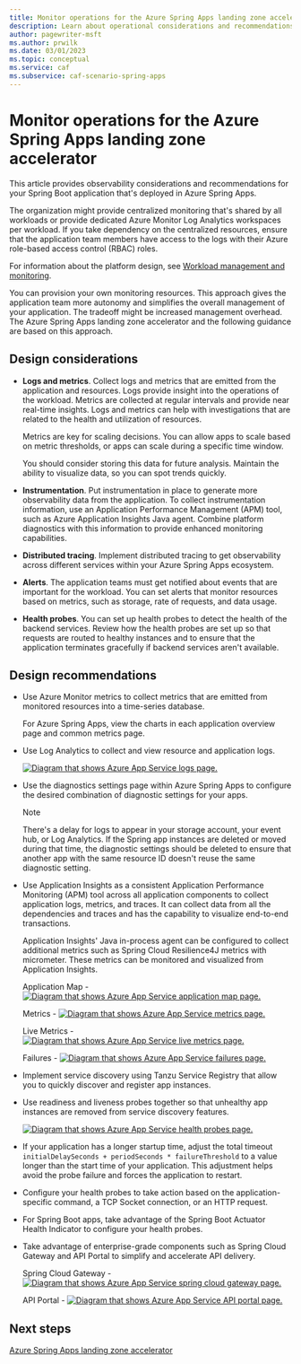 ```yaml
---
title: Monitor operations for the Azure Spring Apps landing zone accelerator
description: Learn about operational considerations and recommendations for a Spring Boot workload that's deployed in Azure Spring Apps.
author: pagewriter-msft
ms.author: prwilk
ms.date: 03/01/2023
ms.topic: conceptual
ms.service: caf
ms.subservice: caf-scenario-spring-apps
---
```


# Monitor operations for the Azure Spring Apps landing zone accelerator

This article provides observability considerations and recommendations for your Spring Boot application that's deployed in Azure Spring Apps.

The organization might provide centralized monitoring that's shared by all workloads or provide dedicated Azure Monitor Log Analytics workspaces per workload. If you take dependency on the centralized resources, ensure that the application team members have access to the logs with their Azure role-based access control (RBAC) roles.

For information about the platform design, see [Workload management and monitoring](/azure/cloud-adoption-framework/ready/landing-zone/design-area/management-workloads).

You can provision your own monitoring resources. This approach gives the application team more autonomy and simplifies the overall management of your application. The tradeoff might be increased management overhead. The Azure Spring Apps landing zone accelerator and the following guidance are based on this approach.

## Design considerations

- **Logs and metrics**. Collect logs and metrics that are emitted from the application and resources. Logs provide insight into the operations of the workload. Metrics are collected at regular intervals and provide near real-time insights. Logs and metrics can help with investigations that are related to the health and utilization of resources.

    Metrics are key for scaling decisions. You can allow apps to scale based on metric thresholds, or apps can scale during a specific time window.

    You should consider storing this data for future analysis. Maintain the ability to visualize data, so you can spot trends quickly.

- **Instrumentation**. Put instrumentation in place to generate more observability data from the application. To collect instrumentation information, use an Application Performance Management (APM) tool, such as Azure Application Insights Java agent. Combine platform diagnostics with this information to provide enhanced monitoring capabilities.

- **Distributed tracing**. Implement distributed tracing to get observability across different services within your Azure Spring Apps ecosystem.

- **Alerts**. The application teams must get notified about events that are important for the workload. You can set alerts that monitor resources based on metrics, such as storage, rate of requests, and data usage.

- **Health probes**. You can set up health probes to detect the health of the backend services. Review how the health probes are set up so that requests are routed to healthy instances and to ensure that the application terminates gracefully if backend services aren't available.

## Design recommendations

- Use Azure Monitor metrics to collect metrics that are emitted from monitored resources into a time-series database.

    For Azure Spring Apps, view the charts in each application overview page and common metrics page.

- Use Log Analytics to collect and view resource and application logs.

  [![Diagram that shows Azure App Service logs page.](./media/spring-apps-monitoring-logs.png)](./media/spring-apps-monitoring-logs.png#lightbox)

- Use the diagnostics settings page within Azure Spring Apps to configure the desired combination of diagnostic settings for your apps.

    > [!NOTE]
    > There's a delay for logs to appear in your storage account, your event hub, or Log Analytics. If the Spring app instances are deleted or moved during that time, the diagnostic settings should be deleted to ensure that another app with the same resource ID doesn't reuse the same diagnostic setting.

- Use Application Insights as a consistent Application Performance Monitoring (APM) tool across all application components to collect application logs, metrics, and traces. It can collect data from all the dependencies and traces and has the capability to visualize end-to-end transactions.

    Application Insights' Java in-process agent can be configured to collect additional metrics such as Spring Cloud Resilience4J metrics with micrometer. These metrics can be monitored and visualized from Application Insights.

  Application Map -
  [![Diagram that shows Azure App Service application map page.](./media/spring-apps-monitoring-application-map.png)](./media/spring-apps-monitoring-application-map.png#lightbox)

  Metrics -
  [![Diagram that shows Azure App Service metrics page.](./media/spring-apps-monitoring-metrics.png)](./media/spring-apps-monitoring-metrics.png#lightbox)

  Live Metrics - 
  [![Diagram that shows Azure App Service live metrics page.](./media/spring-apps-monitoring-live-metrics.png)](./media/spring-apps-monitoring-live-metrics.png#lightbox)

  Failures -
  [![Diagram that shows Azure App Service failures page.](./media/spring-apps-monitoring-failures.png)](./media/spring-apps-monitoring-failures.png#lightbox)

- Implement service discovery using Tanzu Service Registry that allow you to quickly discover and register app instances.

- Use readiness and liveness probes together so that unhealthy app instances are removed from service discovery features.

  [![Diagram that shows Azure App Service health probes page.](./media/spring-apps-monitoring-health-probes.png)](./media/spring-apps-monitoring-health-probes.png#lightbox)

- If your application has a longer startup time, adjust the total timeout `initialDelaySeconds + periodSeconds * failureThreshold` to a value longer than the start time of your application. This adjustment helps avoid the probe failure and forces the application to restart.

- Configure your health probes to take action based on the application-specific command, a TCP Socket connection, or an HTTP request.

- For Spring Boot apps, take advantage of the Spring Boot Actuator Health Indicator to configure your health probes.

- Take advantage of enterprise-grade components such as Spring Cloud Gateway and API Portal to simplify and accelerate API delivery.

  Spring Cloud Gateway -
  [![Diagram that shows Azure App Service spring cloud gateway page.](./media/spring-apps-monitoring-cloud-gateway.png)](./media/spring-apps-monitoring-cloud-gateway.png#lightbox)

  API Portal -
  [![Diagram that shows Azure App Service API portal page.](./media/spring-apps-monitoring-api-portal.png)](./media/spring-apps-monitoring-api-portal.png#lightbox)

## Next steps

[Azure Spring Apps landing zone accelerator](./landing-zone-accelerator.md)